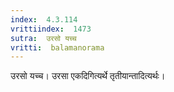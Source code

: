```yaml
---
index:  4.3.114
vrittiindex:  1473
sutra:  उरसो यच्च
vritti:  balamanorama 
---
```


उरसो यच्च। उरसा एकदिगित्यर्थे तृतीयान्तादित्यर्थः।

